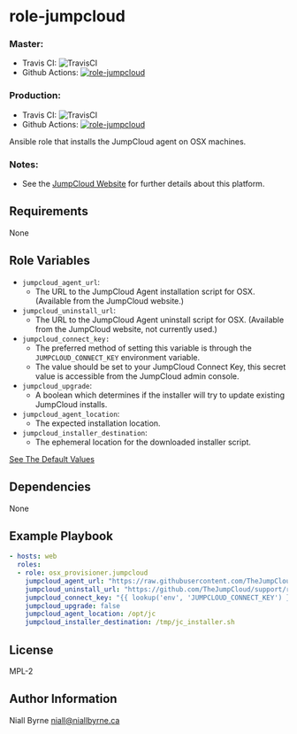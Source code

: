 # role-jumpcloud

### Master:
- Travis CI: ![TravisCI](https://travis-ci.com/osx-provisioner/role-jumpcloud.svg?branch=master)
- Github Actions: [![role-jumpcloud](https://github.com/osx-provisioner/role-jumpcloud/actions/workflows/push.yml/badge.svg?branch=master)](https://github.com/osx-provisioner/role-jumpcloud/actions/workflows/push.yml)

### Production:
- Travis CI: ![TravisCI](https://travis-ci.com/osx-provisioner/role-jumpcloud.svg?branch=production)
- Github Actions: [![role-jumpcloud](https://github.com/osx-provisioner/role-jumpcloud/actions/workflows/push.yml/badge.svg?branch=production)](https://github.com/osx-provisioner/role-jumpcloud/actions/workflows/push.yml)

Ansible role that installs the JumpCloud agent on OSX machines.

### Notes:
- See the [JumpCloud Website](https://jumpcloud.com/) for further details about this platform.

Requirements
------------

None

Role Variables
--------------

- `jumpcloud_agent_url`:
    - The URL to the JumpCloud Agent installation script for OSX.  (Available from the JumpCloud website.)
- `jumpcloud_uninstall_url`:
    - The URL to the JumpCloud Agent uninstall script for OSX.  (Available from the JumpCloud website, not currently used.)
- `jumpcloud_connect_key:`
    - The preferred method of setting this variable is through the `JUMPCLOUD_CONNECT_KEY` environment variable.
    - The value should be set to your JumpCloud Connect Key, this secret value is accessible from the JumpCloud admin console. 
- `jumpcloud_upgrade`:
    - A boolean which determines if the installer will try to update existing JumpCloud installs.
- `jumpcloud_agent_location`:
    - The expected installation location.
- `jumpcloud_installer_destination`:
    - The ephemeral location for the downloaded installer script.

[See The Default Values](defaults/main.yml)

Dependencies
------------

None

Example Playbook
----------------

```yaml
- hosts: web
  roles:
  - role: osx_provisioner.jumpcloud
    jumpcloud_agent_url: "https://raw.githubusercontent.com/TheJumpCloud/support/master/scripts/macos/install_agent_and_serviceaccount.sh"
    jumpcloud_uninstall_url: "https://github.com/TheJumpCloud/support/releases/download/mac_agent_uninstaller/remove_mac_agent.sh"
    jumpcloud_connect_key: "{{ lookup('env', 'JUMPCLOUD_CONNECT_KEY') }}"
    jumpcloud_upgrade: false
    jumpcloud_agent_location: /opt/jc
    jumpcloud_installer_destination: /tmp/jc_installer.sh
```

License
-------

MPL-2

Author Information
------------------

Niall Byrne <niall@niallbyrne.ca>
